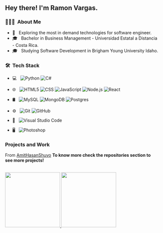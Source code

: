
<h2> Hey there! I'm Ramon Vargas.</h2>

<h3> 👨🏻‍💻 &nbsp;About Me </h3>

- 🤔 &nbsp; Exploring the most in demand technologies for software engineer.
- 🎓 &nbsp; Bachelor in Business Management - Universidad Estatal a Distancia - Costa Rica.
- 🎓 &nbsp; Studying Software Development in Brigham Young University Idaho.

<h3> 🛠 &nbsp;Tech Stack</h3>

- 💻 &nbsp;
  ![Python](https://img.shields.io/badge/-Python-333333?style=flat&logo=python)
  ![C#](https://img.shields.io/badge/c%23-%23239120.svg?style=for-the-badge&logo=csharp&logoColor=white)
  
- 🌐 &nbsp;
  ![HTML5](https://img.shields.io/badge/-HTML5-333333?style=flat&logo=HTML5)
  ![CSS](https://img.shields.io/badge/-CSS-333333?style=flat&logo=CSS3&logoColor=1572B6)
  ![JavaScript](https://img.shields.io/badge/-JavaScript-333333?style=flat&logo=javascript)
  ![Node.js](https://img.shields.io/badge/-Node.js-333333?style=flat&logo=node.js)
  ![React](https://img.shields.io/badge/-React-333333?style=flat&logo=react)
- 🛢 &nbsp;
  ![MySQL](https://img.shields.io/badge/-MySQL-333333?style=flat&logo=mysql)
  ![MongoDB](https://img.shields.io/badge/-MongoDB-333333?style=flat&logo=mongodb)
  ![Postgres](https://img.shields.io/badge/postgres-%23316192.svg?style=for-the-badge&logo=postgresql&logoColor=white)
- ⚙️ &nbsp;
  ![Git](https://img.shields.io/badge/-Git-333333?style=flat&logo=git)
  ![GitHub](https://img.shields.io/badge/-GitHub-333333?style=flat&logo=github)
- 🔧 &nbsp;
  ![Visual Studio Code](https://img.shields.io/badge/-Visual%20Studio%20Code-333333?style=flat&logo=visual-studio-code&logoColor=007ACC)
- 🖥 &nbsp;
  ![Photoshop](https://img.shields.io/badge/-Photoshop-333333?style=flat&logo=adobe-photoshop)


<h3> Projects and Work </h3> 

From [AmitHasanShuvo](https://github.com/AmitHasanShuvo)
**To know more check the repositories section to see more projects!**

<p>  </p> 

<br/>

<a href="https://github.com/reginmund9">
  <img height="180em" src="https://github-readme-stats.vercel.app/api?username=reginmund9&theme=buefy&show_icons=true" />
  <img height="180em" src="https://github-readme-stats.vercel.app/api/top-langs/?username=reginmund9&theme=buefy&layout=compact" />
</a>

<br/>


